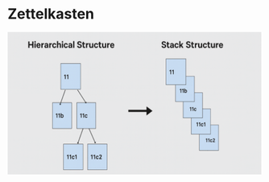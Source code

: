 # Zettelkasten

![Zettelkasten Diagram](https://raw.githubusercontent.com/luantorrex/zettelkasten/refs/heads/main/zettelkasten.png)
